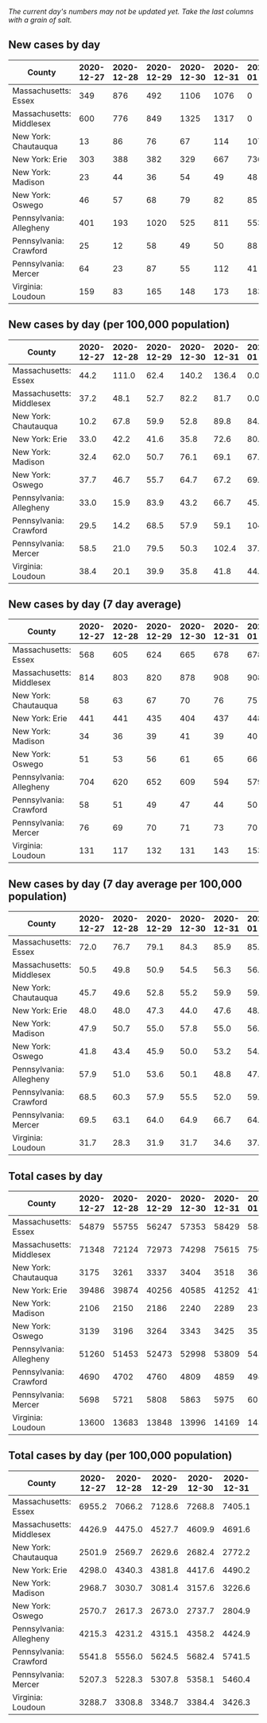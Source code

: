 _The current day's numbers may not be updated yet. Take the last columns with a grain of salt._
## New cases by day

| County | 2020-12-27 | 2020-12-28 | 2020-12-29 | 2020-12-30 | 2020-12-31 | 2021-01-01 | 2021-01-02 |
| --- | --- | --- | --- | --- | --- | --- | --- |
| Massachusetts: Essex | 349 | 876 | 492 | 1106 | 1076 | 0 | 974 |
| Massachusetts: Middlesex | 600 | 776 | 849 | 1325 | 1317 | 0 | 1607 |
| New York: Chautauqua | 13 | 86 | 76 | 67 | 114 | 107 | 96 |
| New York: Erie | 303 | 388 | 382 | 329 | 667 | 736 | 477 |
| New York: Madison | 23 | 44 | 36 | 54 | 49 | 48 | 40 |
| New York: Oswego | 46 | 57 | 68 | 79 | 82 | 85 | 76 |
| Pennsylvania: Allegheny | 401 | 193 | 1020 | 525 | 811 | 553 | 1048 |
| Pennsylvania: Crawford | 25 | 12 | 58 | 49 | 50 | 88 | 35 |
| Pennsylvania: Mercer | 64 | 23 | 87 | 55 | 112 | 41 | 102 |
| Virginia: Loudoun | 159 | 83 | 165 | 148 | 173 | 183 | 129 |

## New cases by day (per 100,000 population)

| County | 2020-12-27 | 2020-12-28 | 2020-12-29 | 2020-12-30 | 2020-12-31 | 2021-01-01 | 2021-01-02 |
| --- | --- | --- | --- | --- | --- | --- | --- |
| Massachusetts: Essex | 44.2 | 111.0 | 62.4 | 140.2 | 136.4 | 0.0 | 123.4 |
| Massachusetts: Middlesex | 37.2 | 48.1 | 52.7 | 82.2 | 81.7 | 0.0 | 99.7 |
| New York: Chautauqua | 10.2 | 67.8 | 59.9 | 52.8 | 89.8 | 84.3 | 75.6 |
| New York: Erie | 33.0 | 42.2 | 41.6 | 35.8 | 72.6 | 80.1 | 51.9 |
| New York: Madison | 32.4 | 62.0 | 50.7 | 76.1 | 69.1 | 67.7 | 56.4 |
| New York: Oswego | 37.7 | 46.7 | 55.7 | 64.7 | 67.2 | 69.6 | 62.2 |
| Pennsylvania: Allegheny | 33.0 | 15.9 | 83.9 | 43.2 | 66.7 | 45.5 | 86.2 |
| Pennsylvania: Crawford | 29.5 | 14.2 | 68.5 | 57.9 | 59.1 | 104.0 | 41.4 |
| Pennsylvania: Mercer | 58.5 | 21.0 | 79.5 | 50.3 | 102.4 | 37.5 | 93.2 |
| Virginia: Loudoun | 38.4 | 20.1 | 39.9 | 35.8 | 41.8 | 44.3 | 31.2 |

## New cases by day (7 day average)

| County | 2020-12-27 | 2020-12-28 | 2020-12-29 | 2020-12-30 | 2020-12-31 | 2021-01-01 | 2021-01-02 |
| --- | --- | --- | --- | --- | --- | --- | --- |
| Massachusetts: Essex | 568 | 605 | 624 | 665 | 678 | 678 | 696 |
| Massachusetts: Middlesex | 814 | 803 | 820 | 878 | 908 | 908 | 925 |
| New York: Chautauqua | 58 | 63 | 67 | 70 | 76 | 75 | 80 |
| New York: Erie | 441 | 441 | 435 | 404 | 437 | 448 | 469 |
| New York: Madison | 34 | 36 | 39 | 41 | 39 | 40 | 42 |
| New York: Oswego | 51 | 53 | 56 | 61 | 65 | 66 | 70 |
| Pennsylvania: Allegheny | 704 | 620 | 652 | 609 | 594 | 579 | 650 |
| Pennsylvania: Crawford | 58 | 51 | 49 | 47 | 44 | 50 | 45 |
| Pennsylvania: Mercer | 76 | 69 | 70 | 71 | 73 | 70 | 69 |
| Virginia: Loudoun | 131 | 117 | 132 | 131 | 143 | 153 | 149 |

## New cases by day (7 day average per 100,000 population)

| County | 2020-12-27 | 2020-12-28 | 2020-12-29 | 2020-12-30 | 2020-12-31 | 2021-01-01 | 2021-01-02 |
| --- | --- | --- | --- | --- | --- | --- | --- |
| Massachusetts: Essex | 72.0 | 76.7 | 79.1 | 84.3 | 85.9 | 85.9 | 88.2 |
| Massachusetts: Middlesex | 50.5 | 49.8 | 50.9 | 54.5 | 56.3 | 56.3 | 57.4 |
| New York: Chautauqua | 45.7 | 49.6 | 52.8 | 55.2 | 59.9 | 59.1 | 63.0 |
| New York: Erie | 48.0 | 48.0 | 47.3 | 44.0 | 47.6 | 48.8 | 51.1 |
| New York: Madison | 47.9 | 50.7 | 55.0 | 57.8 | 55.0 | 56.4 | 59.2 |
| New York: Oswego | 41.8 | 43.4 | 45.9 | 50.0 | 53.2 | 54.1 | 57.3 |
| Pennsylvania: Allegheny | 57.9 | 51.0 | 53.6 | 50.1 | 48.8 | 47.6 | 53.5 |
| Pennsylvania: Crawford | 68.5 | 60.3 | 57.9 | 55.5 | 52.0 | 59.1 | 53.2 |
| Pennsylvania: Mercer | 69.5 | 63.1 | 64.0 | 64.9 | 66.7 | 64.0 | 63.1 |
| Virginia: Loudoun | 31.7 | 28.3 | 31.9 | 31.7 | 34.6 | 37.0 | 36.0 |

## Total cases by day

| County | 2020-12-27 | 2020-12-28 | 2020-12-29 | 2020-12-30 | 2020-12-31 | 2021-01-01 | 2021-01-02 |
| --- | --- | --- | --- | --- | --- | --- | --- |
| Massachusetts: Essex | 54879 | 55755 | 56247 | 57353 | 58429 | 58429 | 59403 |
| Massachusetts: Middlesex | 71348 | 72124 | 72973 | 74298 | 75615 | 75615 | 77222 |
| New York: Chautauqua | 3175 | 3261 | 3337 | 3404 | 3518 | 3625 | 3721 |
| New York: Erie | 39486 | 39874 | 40256 | 40585 | 41252 | 41988 | 42465 |
| New York: Madison | 2106 | 2150 | 2186 | 2240 | 2289 | 2337 | 2377 |
| New York: Oswego | 3139 | 3196 | 3264 | 3343 | 3425 | 3510 | 3586 |
| Pennsylvania: Allegheny | 51260 | 51453 | 52473 | 52998 | 53809 | 54362 | 55410 |
| Pennsylvania: Crawford | 4690 | 4702 | 4760 | 4809 | 4859 | 4947 | 4982 |
| Pennsylvania: Mercer | 5698 | 5721 | 5808 | 5863 | 5975 | 6016 | 6118 |
| Virginia: Loudoun | 13600 | 13683 | 13848 | 13996 | 14169 | 14352 | 14481 |

## Total cases by day (per 100,000 population)

| County | 2020-12-27 | 2020-12-28 | 2020-12-29 | 2020-12-30 | 2020-12-31 | 2021-01-01 | 2021-01-02 |
| --- | --- | --- | --- | --- | --- | --- | --- |
| Massachusetts: Essex | 6955.2 | 7066.2 | 7128.6 | 7268.8 | 7405.1 | 7405.1 | 7528.6 |
| Massachusetts: Middlesex | 4426.9 | 4475.0 | 4527.7 | 4609.9 | 4691.6 | 4691.6 | 4791.3 |
| New York: Chautauqua | 2501.9 | 2569.7 | 2629.6 | 2682.4 | 2772.2 | 2856.5 | 2932.2 |
| New York: Erie | 4298.0 | 4340.3 | 4381.8 | 4417.6 | 4490.2 | 4570.4 | 4622.3 |
| New York: Madison | 2968.7 | 3030.7 | 3081.4 | 3157.6 | 3226.6 | 3294.3 | 3350.7 |
| New York: Oswego | 2570.7 | 2617.3 | 2673.0 | 2737.7 | 2804.9 | 2874.5 | 2936.7 |
| Pennsylvania: Allegheny | 4215.3 | 4231.2 | 4315.1 | 4358.2 | 4424.9 | 4470.4 | 4556.6 |
| Pennsylvania: Crawford | 5541.8 | 5556.0 | 5624.5 | 5682.4 | 5741.5 | 5845.5 | 5886.9 |
| Pennsylvania: Mercer | 5207.3 | 5228.3 | 5307.8 | 5358.1 | 5460.4 | 5497.9 | 5591.1 |
| Virginia: Loudoun | 3288.7 | 3308.8 | 3348.7 | 3384.4 | 3426.3 | 3470.5 | 3501.7 |
